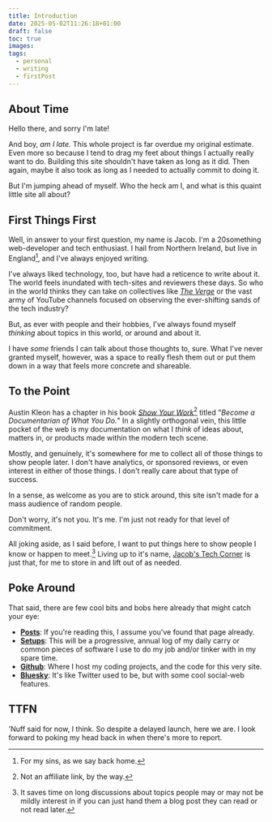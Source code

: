 ```yaml
---
title: Introduction
date: 2025-05-02T11:26:18+01:00
draft: false
toc: true
images: 
tags:
  - personal
  - writing
  - firstPost
---
```

## About Time 
Hello there, and sorry I'm late!

And boy, *am I late.* This whole project is far overdue my original estimate. Even more so because I tend to drag my feet about things I actually really want to do. Building this site shouldn't have taken as long as it did. Then again, maybe it also took as long as I needed to actually commit to doing it.

But I'm jumping ahead of myself. Who the heck am I, and what is this quaint little site all about?

## First Things First
Well, in answer to your first question, my name is Jacob. I'm a 20something web-developer and tech enthusiast. I hail from Northern Ireland, but live in England[^1], and I've always enjoyed writing. 

I've always liked technology, too, but have had a reticence to write about it. The world feels inundated with tech-sites and reviewers these days. So who in the world thinks they can take on collectives like *[The Verge](theverge.com)* or the vast army of YouTube channels focused on observing the ever-shifting sands of the tech industry? 

But, as ever with people and their hobbies, I've always found myself *thinking* about topics in this world, or around and about it. 

I have *some* friends I can talk about those thoughts to, sure. What I've never granted myself, however, was a space to really flesh them out or put them down in a way that feels more concrete and shareable. 

## To the Point
Austin Kleon has a chapter in his book *[Show Your Work](https://uk.bookshop.org/p/books/show-your-work-10-ways-to-share-your-creativity-and-get-discovered-austin-kleon/2862487)*[^2] titled "*Become a Documentarian of What You Do.*" In a slightly orthogonal vein, this little pocket of the web is my documentation on what I *think* of ideas about, matters in, or products made within the modern tech scene.

Mostly, and genuinely, it's somewhere for me to collect all of those things to show people later. I don't have analytics, or sponsored reviews, or even interest in either of those things. I don't really care about that type of success.

In a sense, as welcome as you are to stick around, this site isn't made for a mass audience of random people.

Don't worry, it's not you. It's me. I'm just not ready for that level of commitment.

All joking aside, as I said before, I want to put things here to show people I know or happen to meet.[^3] Living up to it's name, [Jacob's Tech Corner](/) is just that, for me to store in and lift out of as needed.
## Poke Around
That said, there are few cool bits and bobs here already that might catch your eye:
- **[Posts](/posts)**: If you're reading this, I assume you've found that page already.
- **[Setups](/setups)**: This will be a progressive, annual log of my daily carry or common pieces of software I use to do my job and/or tinker with in my spare time.
- **[Github](https://github.com/jacobtmurph)**: Where I host my coding projects, and the code for this very site.
- **[Bluesky](https://bsky.app/profile/jacob.andrewsmurphy.online)**: It's like Twitter used to be, but with some cool social-web features.
## TTFN
'Nuff said for now, I think. So despite a delayed launch, here we are. I look forward to poking my head back in when there's more to report.
[^1]: For my sins, as we say back home.
[^2]: Not an affiliate link, by the way.
[^3]: It saves time on long discussions about topics people may or may not be mildly interest in if you can just hand them a blog post they can read or not read later.
